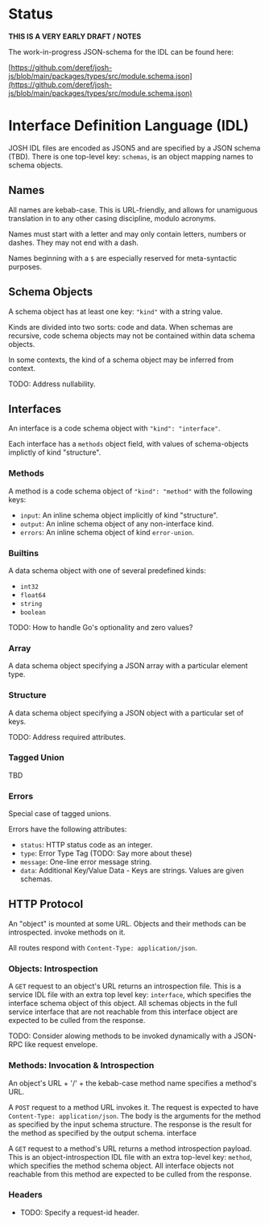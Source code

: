 # Status

**THIS IS A VERY EARLY DRAFT / NOTES**

The work-in-progress JSON-schema for the IDL can be found here:

[https://github.com/deref/josh-js/blob/main/packages/types/src/module.schema.json](https://github.com/deref/josh-js/blob/main/packages/types/src/module.schema.json)

# Interface Definition Language (IDL)

JOSH IDL files are encoded as JSON5 and are specified by a JSON schema (TBD).
There is one top-level key: `schemas`, is an object mapping names to schema
objects.

## Names

All names are kebab-case. This is URL-friendly, and allows for unamiguous
translation in to any other casing discipline, modulo acronyms.

Names must start with a letter and may only contain letters, numbers or dashes.
They may not end with a dash.

Names beginning with a `$` are especially reserved for meta-syntactic purposes.

## Schema Objects

A schema object has at least one key: `"kind"` with a string value.

Kinds are divided into two sorts: code and data. When schemas are recursive,
code schema objects may not be contained within data schema objects.

In some contexts, the kind of a schema object may be inferred from context.

TODO: Address nullability.

## Interfaces

An interface is a code schema object with `"kind": "interface"`.

Each interface has a `methods` object field, with values of schema-objects
implictly of kind "structure".

### Methods

A method is a code schema object of `"kind": "method"` with the following keys:

- `input`: An inline schema object implicitly of kind "structure".
- `output`: An inline schema object of any non-interface kind.
- `errors`: An inline schema object of kind `error-union`.

### Builtins

A data schema object with one of several predefined kinds:

- `int32`
- `float64`
- `string`
- `boolean`

TODO: How to handle Go's optionality and zero values?

### Array

A data schema object specifying a JSON array with a particular element type.

### Structure

A data schema object specifying a JSON object with a particular set of keys.

TODO: Address required attributes.

### Tagged Union

TBD

### Errors

Special case of tagged unions.

Errors have the following attributes:

- `status`: HTTP status code as an integer.
- `type`: Error Type Tag (TODO: Say more about these)
- `message`: One-line error message string.
- `data`: Additional Key/Value Data - Keys are strings. Values are given schemas.

## HTTP Protocol

An "object" is mounted at some URL. Objects and their methods can be introspected. 
invoke methods on it.

All routes respond with `Content-Type: application/json`.

### Objects: Introspection

A `GET` request to an object's URL returns an introspection file. This is a
service IDL file with an extra top level key: `interface`, which specifies the
interface schema object of this object. All schemas objects in the full service
interface that are not reachable from this interface object are expected to be
culled from the response.

TODO: Consider alowing methods to be invoked dynamically with a JSON-RPC like
request envelope.

### Methods: Invocation & Introspection

An object's URL + '/' + the kebab-case method name specifies a method's URL.

A `POST` request to a method URL invokes it.  The request is expected to have
`Content-Type: application/json`. The body is the arguments for the method as
specified by the input schema structure.  The response is the result for the
method as specified by the output schema.  interface 

A `GET` request to a method's URL returns a method introspection payload. This
is an object-introspection IDL file with an extra top-level key: `method`,
which specifies the method schema object. All interface objects not reachable
from this method are expected to be culled from the response.


### Headers

- TODO: Specify a request-id header.
